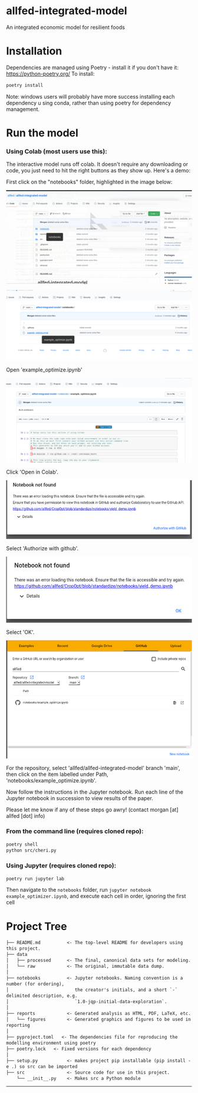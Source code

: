 allfed-integrated-model
==============================

An integrated economic model for resilient foods

# Installation
Dependencies are managed using Poetry - install it if you don't have it: https://python-poetry.org/
To install:
```bash
poetry install
```
Note: windows users will probably have more success installing each dependency u
sing conda, rather than using poetry for dependency management.


# Run the model

### Using Colab (most users use this):
The interactive model runs off colab. It doesn't require any downloading or code, you just need to hit the right buttons as they show up. Here's a demo:

First click on the "notebooks" folder, highlighted in the image below:

![step1](https://raw.githubusercontent.com/allfed/allfed-integrated-model/main/readme_content/step1.png)

![step2](https://raw.githubusercontent.com/allfed/allfed-integrated-model/main/readme_content/step2.png)

Open 'example_optimize.ipynb'

![step3](https://raw.githubusercontent.com/allfed/allfed-integrated-model/main/readme_content/step3.png)

Click 'Open in Colab'.

![step4](https://raw.githubusercontent.com/allfed/allfed-integrated-model/main/readme_content/step4.png)

Select 'Authorize with github'.

![step5](https://raw.githubusercontent.com/allfed/allfed-integrated-model/main/readme_content/step5.png)

Select 'OK'.

![step6](https://raw.githubusercontent.com/allfed/allfed-integrated-model/main/readme_content/step6.png)

For the repository, select 'allfed/allfed-integrated-model' branch 'main', then click on the item labelled under Path, 'notebooks/example_optimize.ipynb'.

Now follow the instructions in the Jupyter notebook. Run each line of the Jupyter notebook in succession to view results of the paper.

Please let me know if any of these steps go awry! (contact morgan [at] allfed [dot] info)

### From the command line (requires cloned repo):
```bash
poetry shell
python src/cheri.py
```

### Using Jupyter (requires cloned repo):
```bash
poetry run jupyter lab
```
Then navigate to the `notebooks` folder, run `jupyter notebook example_optimizer.ipynb`, and
execute each cell in order, ignoring the first cell

# Project Tree

    ├── README.md          <- The top-level README for developers using this project.
    ├── data
    │   ├── processed      <- The final, canonical data sets for modeling.
    │   └── raw            <- The original, immutable data dump.
    │
    ├── notebooks          <- Jupyter notebooks. Naming convention is a number (for ordering),
    │                         the creator's initials, and a short `-` delimited description, e.g.
    │                         `1.0-jqp-initial-data-exploration`.
    │
    ├── reports            <- Generated analysis as HTML, PDF, LaTeX, etc.
    │   └── figures        <- Generated graphics and figures to be used in reporting
    │
    ├── pyproject.toml   <- The dependencies file for reproducing the modelling environment using poetry
    ├── poetry.lock   <- Fixed versions for each dependency
    │
    ├── setup.py           <- makes project pip installable (pip install -e .) so src can be imported
    ├── src                <- Source code for use in this project.
        └── __init__.py    <- Makes src a Python module

--------
